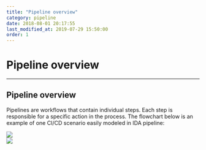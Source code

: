 ```yaml
---
title: "Pipeline overview"
category: pipeline
date: 2018-08-01 20:17:55
last_modified_at: 2019-07-29 15:50:00
order: 1
---
```


# Pipeline overview
***

## Pipeline overview
Pipelines are workflows that contain individual steps. Each step is responsible for a specific action in the process. The flowchart below is an example of one CI/CD scenario easily modeled in IDA pipeline:

![][pipeline_overview]  
![][pipeline_deployment_detail]  

[pipeline_overview]: ../images/pipeline/pipeline_overview.png
[pipeline_deployment_detail]: ../images/pipeline/pipeline_deployment_detail.png
